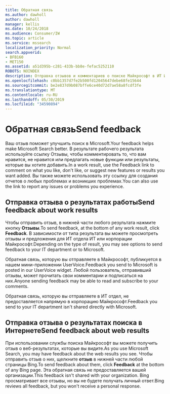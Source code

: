 ```yaml
---
title: Обратная связь
ms.author: dawholl
author: dawholl
manager: kellis
ms.date: 10/24/2018
ms.audience: Consumer/IW
ms.topic: article
ms.service: mssearch
localization_priority: Normal
search.appverid:
- BFB160
- MET150
ms.assetid: a51d395b-c281-433b-bb8e-fefac5252110
ROBOTS: NOINDEX
description: Отправка отзывов и комментариев о поиске Майкрософт в ИТ ИТ отделу или корпорации Майкрософт
ms.openlocfilehash: c0bb1357d7fe2b500fd12045647debe68fe15644
ms.sourcegitcommit: be2e837d9b087bffe6ce40d72d7ae58a8fcdf3fe
ms.translationtype: MT
ms.contentlocale: ru-RU
ms.lasthandoff: 05/30/2019
ms.locfileid: "34590894"
---
```

# <a name="send-feedback"></a><span data-ttu-id="c3520-103">Обратная связь</span><span class="sxs-lookup"><span data-stu-id="c3520-103">Send feedback</span></span>

<span data-ttu-id="c3520-104">Ваш отзыв поможет улучшить поиск в Microsoft.</span><span class="sxs-lookup"><span data-stu-id="c3520-104">Your feedback helps make Microsoft Search better.</span></span> <span data-ttu-id="c3520-105">В результате рабочего результата используйте ссылку Отзывы, чтобы комментировать то, что вам нравится, не нравится или предлагать новые функции или результаты, которые вы хотите добавить.</span><span class="sxs-lookup"><span data-stu-id="c3520-105">In a work result, use the Feedback link to comment on what you like, don't like, or suggest new features or results you want added.</span></span> <span data-ttu-id="c3520-106">Вы также можете использовать эту ссылку для создания отчетов о любых проблемах и возникших проблемах.</span><span class="sxs-lookup"><span data-stu-id="c3520-106">You can also use the link to report any issues or problems you experience.</span></span>
  
## <a name="send-feedback-about-work-results"></a><span data-ttu-id="c3520-107">Отправка отзыва о результатах работы</span><span class="sxs-lookup"><span data-stu-id="c3520-107">Send feedback about work results</span></span>

<span data-ttu-id="c3520-108">Чтобы отправить отзыв, в нижней части любого результата нажмите кнопку **Отзывы**.</span><span class="sxs-lookup"><span data-stu-id="c3520-108">To send feedback, at the bottom of any work result, click **Feedback**.</span></span> <span data-ttu-id="c3520-109">В зависимости от типа результата вы можете просмотреть отзывы и предложения для ИТ отдела ИТ или корпорации Майкрософт.</span><span class="sxs-lookup"><span data-stu-id="c3520-109">Depending on the type of result, you may see options to send feedback to your IT department or to Microsoft.</span></span>
  
<span data-ttu-id="c3520-110">Обратная связь, которую вы отправляете в Майкрософт, публикуется в нашем мини-приложении UserVoice.</span><span class="sxs-lookup"><span data-stu-id="c3520-110">Feedback you send to Microsoft is posted in our UserVoice widget.</span></span> <span data-ttu-id="c3520-111">Любой пользователь, отправивший отзывы, может прочитать свои комментарии и подписаться на них.</span><span class="sxs-lookup"><span data-stu-id="c3520-111">Anyone sending feedback may be able to read and subscribe to your comments.</span></span>
  
<span data-ttu-id="c3520-112">Обратная связь, которую вы отправляете в ИТ отдел, не предоставляется напрямую в корпорацию Майкрософт.</span><span class="sxs-lookup"><span data-stu-id="c3520-112">Feedback you send to your IT department isn't shared directly with Microsoft.</span></span>
  
## <a name="send-feedback-about-web-results"></a><span data-ttu-id="c3520-113">Отправка отзыва о результатах поиска в Интернете</span><span class="sxs-lookup"><span data-stu-id="c3520-113">Send feedback about web results</span></span>

<span data-ttu-id="c3520-114">При использовании службы поиска Майкрософт вы можете получить отзыв о веб-результатах, которые вы видите.</span><span class="sxs-lookup"><span data-stu-id="c3520-114">As you use Microsoft Search, you may have feedback about the web results you see.</span></span> <span data-ttu-id="c3520-115">Чтобы отправить отзыв о них, щелкните **отзыв** в нижней части любой страницы Bing.</span><span class="sxs-lookup"><span data-stu-id="c3520-115">To send feedback about them, click **Feedback** at the bottom of any Bing page.</span></span> <span data-ttu-id="c3520-116">Эта обратная связь не предоставляется вашей организации.</span><span class="sxs-lookup"><span data-stu-id="c3520-116">This feedback isn't shared with your organization.</span></span> <span data-ttu-id="c3520-117">Bing просматривает все отзывы, но вы не будете получать личный ответ.</span><span class="sxs-lookup"><span data-stu-id="c3520-117">Bing reviews all feedback, but you won't receive a personal response.</span></span> 

  

